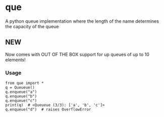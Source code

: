 # que
A python queue implementation where the length of the name determines the capacity of the queue

## NEW ##
Now comes with OUT OF THE BOX support for up queues of up to 10 elements!

### Usage ###
```
from que import *
q = Queueue()
q.enqueue("a")
q.enqueue("b")
q.enqueue("c")
print(q)  # <Queueue (3/3): ['a', 'b', 'c']>
q.enqueue("d")  # raises OverflowError
```
